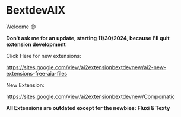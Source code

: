 # BextdevAIX

Welcome 😊

<b>Don't ask me for an update, starting 11/30/2024, because I'll quit extension development</b>

Click Here for new extensions:

https://sites.google.com/view/ai2extensionbextdevnew/ai2-new-extensions-free-aia-files

New Extension:

https://sites.google.com/view/ai2extensionbextdevnew/Compomatic

<b>All Extensions are outdated except for the newbies: Fluxi & Texty</b>
